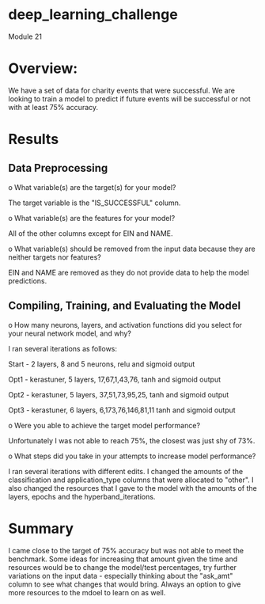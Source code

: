 # deep_learning_challenge
Module 21


# Overview: 
We have a set of data for charity events that were successful.  We are looking to train a model to predict if future events will be successful or not with at least 75% accuracy.

# Results
## Data Preprocessing
o	What variable(s) are the target(s) for your model?

The target variable is the "IS_SUCCESSFUL" column.

o	What variable(s) are the features for your model?

All of the other columns except for EIN and NAME.

o	What variable(s) should be removed from the input data because they are neither targets nor features?

EIN and NAME are removed as they do not provide data to help the model predictions.

## Compiling, Training, and Evaluating the Model
o	How many neurons, layers, and activation functions did you select for your neural network model, and why?

I ran several iterations as follows:

Start - 2 layers, 8 and 5 neurons, relu and sigmoid output

Opt1 - kerastuner, 5 layers, 17,67,1,43,76, tanh and sigmoid output

Opt2 - kerastuner, 5 layers, 37,51,73,95,25, tanh and sigmoid output

Opt3 - kerastuner, 6 layers, 6,173,76,146,81,11 tanh and sigmoid output


o	Were you able to achieve the target model performance?

Unfortunately I was not able to reach 75%, the closest was just shy of 73%.


o	What steps did you take in your attempts to increase model performance?

I ran several iterations with different edits.  I changed the amounts of the classification and application_type columns that were allocated to "other".  I also changed the resources that I gave to the model with the amounts of the layers, epochs and the hyperband_iterations.

# Summary 

I came close to the target of 75% accuracy but was not able to meet the benchmark.  Some ideas for increasing that amount given the time and resources would be to change the model/test percentages, try further variations on the input data - especially thinking about the "ask_amt" column to see what changes that would bring.  Always an option to give more resources to the mdoel to learn on as well.
